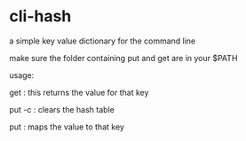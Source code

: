 cli-hash
========

a simple key value dictionary for the command line

make sure the folder containing put and get are in your $PATH

usage:

get <key> : this returns the value for that key

put -c : clears the hash table

put <key> <value> : maps the value to that key
